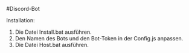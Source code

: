 #Discord-Bot

Installation:

1. Die Datei Install.bat ausführen.
2. Den Namen des Bots und den Bot-Token in der Config.js anpassen.
3. Die Datei Host.bat ausführen.
